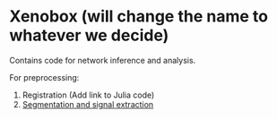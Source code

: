 # Xenobox (will change the name to whatever we decide)

Contains code for network inference and analysis.

For preprocessing:
1. Registration (Add link to Julia code)
2. [Segmentation and signal extraction](https://github.com/caitlingrasso/calcium-signal-extraction)
